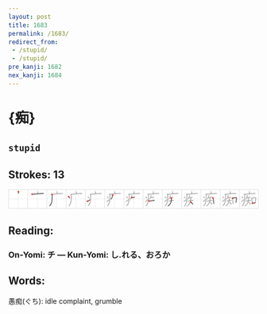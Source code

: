 ```yaml
---
layout: post
title: 1683
permalink: /1683/
redirect_from:
 - /stupid/
 - /stupid/
pre_kanji: 1682
nex_kanji: 1684
---
```


# {痴}

## `stupid`

## Strokes: 13

<div class="stroke"><img src="../images/E797B4.png" /></div>

## Reading:

### On-Yomi: チ &mdash; Kun-Yomi: し.れる、おろか

## Words:

愚痴(ぐち): idle complaint, grumble
